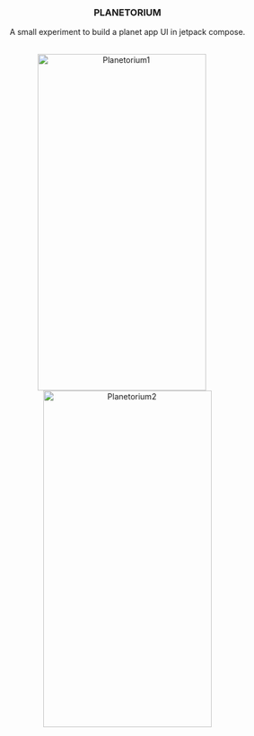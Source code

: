   <h3 align="center">PLANETORIUM </h3>

  <p align="center">
   A small experiment to build a planet app UI in jetpack compose.
    <br/>
    <br/>
  </p>
</p>



<p align="center">
  <img src="https://github.com/user-attachments/assets/0b7c3b0b-d2d6-495b-9aa7-6664ac9e81e4" alt="Planetorium1" width="300" height="600" style="margin-right: 20px;">
  <img src="https://github.com/user-attachments/assets/7cf0627f-584c-4dd3-82f6-3f351cf88fd3" alt="Planetorium2" width="300" height="600">
</p>
